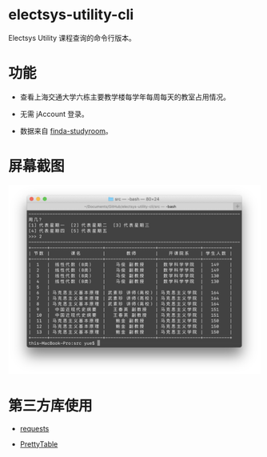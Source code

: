 # electsys-utility-cli

Electsys Utility 课程查询的命令行版本。

# 功能

* 查看上海交通大学六栋主要教学楼每学年每周每天的教室占用情况。

* 无需 jAccount 登录。

* 数据来自 [finda-studyroom](https://github.com/yuxiqian/finda-studyroom)。

# 屏幕截图

<div align=center>
    <img src="https://raw.githubusercontent.com/yuxiqian/electsys-utility-cli/master/screenshots/screenshots.png" max-width="90%"/>
</div>

# 第三方库使用

* [requests](https://github.com/requests/requests)

* [PrettyTable](https://github.com/dprince/python-prettytable)

